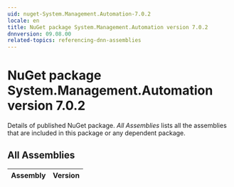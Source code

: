 ```yaml
---
uid: nuget-System.Management.Automation-7.0.2
locale: en
title: NuGet package System.Management.Automation version 7.0.2
dnnversion: 09.08.00
related-topics: referencing-dnn-assemblies
---
```


# NuGet package System.Management.Automation version 7.0.2
Details of published NuGet package.
*All Assemblies* lists all the assemblies that are included in this package or any dependent package.

## All Assemblies

|Assembly|Version|
|---|---|

